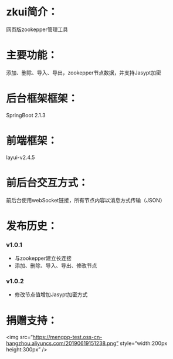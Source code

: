 # zkui简介：

网页版zookepper管理工具

# 主要功能：

添加、删除、导入、导出，zookepper节点数据，并支持Jasypt加密

# 后台框架框架：

SpringBoot 2.1.3

# 前端框架：

layui-v2.4.5

# 前后台交互方式：

前后台使用webSocket链接，所有节点内容以消息方式传输（JSON）

# 发布历史：

### v1.0.1

- 与zookepper建立长连接
- 添加、删除、导入、导出、修改节点

### v1.0.2

- 修改节点值增加Jasypt加密方式

# 捐赠支持：

<img src=“https://mengpp-test.oss-cn-hangzhou.aliyuncs.com/20190619151238.png” style=“width:200px height:300px” />